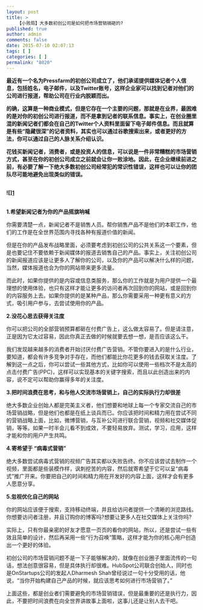 ```yaml
---
layout: post
title: >
    【小败局】大多数初创公司是如何把市场营销搞砸的?
published: true
author: admin
comments: false
date: 2015-07-10 02:07:13
tags: [ ]
categories: [ ]
permalink: "8020"
---
```

**最近有一个名为Pressfarm的初创公司成立了，他们承诺提供媒体记者个人信息，包括姓名，电子邮件，以及Twitter账号，这样企业家可以找到记者对他们的公司进行报道，帮助公司在行业内脱颖而出。**

**的确，这算是一种商业模式，但是它存在一个主要的问题，那就是在业界，最困难的是对你的初创公司进行报道，而不是拿到记者的联系信息。事实上，在创业圈里混的新闻记者们都会在自己的Twitter个人资料里面留下电子邮件信息。而且就算是有些“隐藏很深”的记者资料，其实也可以通过谷歌搜索出来，或者更好的方法，你可以通过自己的人脉关系介绍认识。**

**花钱买新闻记者，消费者，或是投资人的信息，可以说是一件非常糟糕的市场营销方式，甚至在你的初创公司成立之前就会让你一败涂地。因此，在企业继续前进之前，有必要了解一下绝大多数初创公司经常犯的常识性错误，这样也可以让你的团队尽可能地避免出现类似的错误。**  
 

**![\][1]**  
 

**1.希望新闻记者为你的产品摇旗呐喊**

你需要清楚一点，新闻记者不是销售人员。帮你销售产品不是他们的本职工作，他们的工作是在全世界范围内寻找各种有报道价值的新闻。

但是在你的产品发布战略里面，必须要考虑到初创公司的公共关系这一个要素，但是也要记住不要依赖于新闻媒体的报道去销售自己的产品。事实上，关注初创公司的新闻报道应该是让更多人了解你的公司，以及你的产品可以解决什么样的问题，当然，媒体报道也会为你的网站带来更多流量。

而此时，如果你提供的是内容或信息类服务，那么你的工作就是为用户提供一个最理想的使用体验，也只有这样才能让更多的访问者再次回到你的网站，或是回到你的内容服务上去。如果你提供的是某种产品，那么你需要采用一种更有意义的方式，吸引用户参与，去尝试使用你的产品。

**2.没花心思去获得关注度**

你可以把公司的全部营销预算都砸在付费广告上，这么做太容易了。但是请注意，正是因为它太过容易，因此你真正去做的时候就要去想一想，是否应该这么干。

我们发现越来越多的消费者开始讨厌付费广告营销。不管你要进入的是什么行业，要知道，都会有许多竞争对手存在，而他们都能比你花更多的钱去获取关注度。了解到这一点之后，你可以尝试一些其他方式，比如你可以使用一些档次不是太高的点击付费广告(PPC)，这样可以实现基本的关键字搜索，而且以此创造出来的内容，说不定可以帮助你赢得多年的关注度。

**3.把时间浪费在思考，和与他人交流市场营销上，自己的实际执行力却很差**

绝大多数企业创始人都是完美主义者，他们想要和地球上每一个专家交流自己的市场营销战略，但是他们也都是在纸上谈兵而已。你应该把时间和精力用在尝试不同的营销战略上面，比如，微博营销，与互补公司进行联合营销，视频和社交媒体促销，等等。如果一时半会儿看不到成效，不要轻易放弃。测试，学习，应用，这样才能和你的用户产生共鸣。

**4.寄希望于 “病毒式营销”**

绝大多数尝试病毒式营销的视频广告其实都以失败告终。你不应该尝试去制作一个视频，里面都是些装模作样，讽刺挖苦的内容，然后就寄希望于它可以呈“病毒式”推广开来。你要把自己的时间和精力用在开发好的内容上面，这样才会有更多人愿意分享。

**5.忽视优化自己的网站**

你的网站应该便于搜索，支持移动终端，并且给访问者提供一个清晰的浏览路线。你想要访问者注册，并且订购你的博客吗?想要让更多人在社交媒体上关注你吗?

实际上，只有你最亲密的好友才愿意一页页的看你的网站，所以，还是尝试一些有效且简单的设计，然后再采用一些“行为召唤”策略，这样才能为你的核心用户创造出一个更好的体验。

初创公司的市场营销问题不是一下子能够解决的，就像在创业圈子里面流传的一句话，想法创意很容易，但是具体执行却很难。HubSpot公司联合创始人，同时也是OnStartups公司的发起人Dharmesh Shah曾经说过一句十分受用的话，他说，“当你开始构建自己产品的时候，就应该思考如何进行市场营销了。”

上面这些，都是创业者们需要避免的市场营销错误，但是最重要的还是执行力，因此，不要把时间浪费在向全世界讲故事上面啦，这事儿还是让别人去干吧。

 [1]: http://yongz.com/yz/wp-content/uploads/2015/07/3b0d786178bc27b41099aacb7e8622dc1.jpg